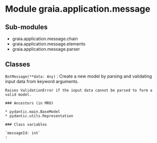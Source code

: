 Module graia.application.message
================================

Sub-modules
-----------
* graia.application.message.chain
* graia.application.message.elements
* graia.application.message.parser

Classes
-------

`BotMessage(**data: Any)`
:   Create a new model by parsing and validating input data from keyword arguments.
    
    Raises ValidationError if the input data cannot be parsed to form a valid model.

    ### Ancestors (in MRO)

    * pydantic.main.BaseModel
    * pydantic.utils.Representation

    ### Class variables

    `messageId: int`
    :